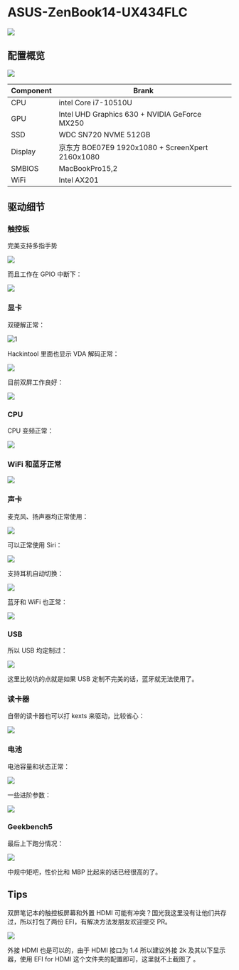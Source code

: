 # ASUS-ZenBook14-UX434FLC

![](images/1640060530614.jpeg) 

## 配置概览

![](images/1.png) 

| Component | Brank                                            |
| --------- | ------------------------------------------------ |
| CPU       | intel Core i7-10510U                             |
| GPU       | Intel UHD Graphics 630 \+ NVIDIA  GeForce MX250  |
| SSD       | WDC SN720 NVME 512GB                             |
| Display   | 京东方 BOE07E9 1920x1080 + ScreenXpert 2160x1080 |
| SMBIOS    | MacBookPro15,2                                   |
| WiFi      | Intel  AX201                                     |

## 驱动细节

### 触控板

完美支持多指手势

![](images/2.png)

而且工作在 GPIO 中断下：

![](images/3.png)  

### 显卡

双硬解正常：

![1](images/4.png) 

Hackintool 里面也显示 VDA 解码正常：

![](images/5.png)  

目前双屏工作良好：

![](images/6.png)  

### CPU

CPU 变频正常：

![](images/7.png) 

### WiFi 和蓝牙正常

![](images/8.png) 

### 声卡

麦克风、扬声器均正常使用：

![](images/9.png) 

可以正常使用 Siri： 

![](images/10.png)   

支持耳机自动切换：

![](images/11.png) 

蓝牙和 WiFi 也正常：

![](images/12.png) 

### USB

所以 USB 均定制过：

![](images/13.png) 

这里比较坑的点就是如果 USB 定制不完美的话，蓝牙就无法使用了。

### 读卡器

自带的读卡器也可以打 kexts 来驱动，比较省心：

![](images/14.png) 

### 电池

电池容量和状态正常：

![](images/15.png) 

一些进阶参数：

![](images/16.png) 

### Geekbench5

最后上下跑分情况：

![](images/Geekbench5.png) 

中规中矩吧，性价比和 MBP 比起来的话已经很高的了。

## Tips

双屏笔记本的触控板屏幕和外置 HDMI 可能有冲突？国光我这里没有让他们共存过，所以打包了两份 EFI，有解决方法发朋友欢迎提交 PR。

![](images/17.png) 

外接 HDMI 也是可以的，由于 HDMI 接口为 1.4 所以建议外接 2k 及其以下显示器，使用 EFI for HDMI 这个文件夹的配置即可，这里就不上截图了  。

